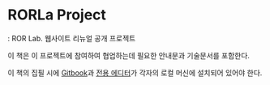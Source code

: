 # RORLa Project

: ROR Lab. 웹사이트 리뉴얼 공개 프로젝트

이 책은 이 프로젝트에 참여하여 협업하는데 필요한 안내문과 기술문서를 포함한다.

이 책의 집필 시에 [Gitbook](http://www.gitbook.io)과 [전용 에디터](https://github.com/GitbookIO/editor/releases)가 각자의 로컬 머신에 설치되어 있어야 한다.
